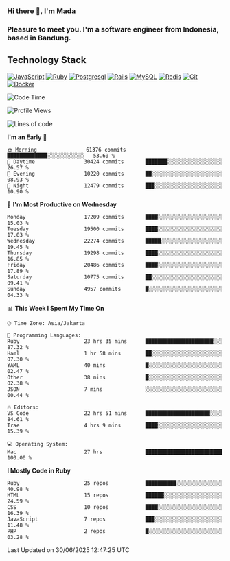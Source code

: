 ### Hi there 👋, I'm Mada
### Pleasure to meet you. I'm a software engineer from Indonesia, based in Bandung.

## Technology Stack

[![JavaScript](https://img.shields.io/badge/-JavaScript-%23F7DF1C?style=flat-square&logo=javascript&logoColor=000000&labelColor=%23F7DF1C&color=%23FFCE5A)](https://www.javascript.com/)
[![Ruby](https://img.shields.io/badge/Ruby-CC342D?style=flat-square&logo=ruby&logoColor=white)](https://www.ruby-lang.org/en/)
[![Postgresql](https://img.shields.io/badge/PostgreSQL-316192?style=flat-square&logo=postgresql&logoColor=ffffff)](https://www.postgresql.org/)
[![Rails](https://img.shields.io/badge/Ruby_on_Rails-CC0000?style=flat-square&logo=ruby-on-rails&logoColor=white)](https://rubyonrails.org/)
[![MySQL](https://img.shields.io/badge/-MySQL-4479A1?style=flat-square&logo=MySQL&logoColor=ffffff)](https://www.mysql.com/)
[![Redis](https://img.shields.io/badge/-Redis-DC382D?style=flat-square&logo=Redis&logoColor=ffffff)](https://redis.io/)
[![Git](https://img.shields.io/badge/-Git-%23F05032?style=flat-square&logo=git&logoColor=%23ffffff)](https://git-scm.com/)
[![Docker](https://img.shields.io/badge/-Docker-2496ED?style=flat-square&logo=docker&logoColor=ffffff)](https://www.docker.com/)
<!--
**madaarya/madaarya** is a ✨ _special_ ✨ repository because its `README.md` (this file) appears on your GitHub profile.

Here are some ideas to get you started:

- 🔭 I’m currently working on ...
- 🌱 I’m currently learning ...
- 👯 I’m looking to collaborate on ...
- 🤔 I’m looking for help with ...
- 💬 Ask me about ...
- 📫 How to reach me: ...
- 😄 Pronouns: ...
- ⚡ Fun fact: ...
-->
<!--START_SECTION:waka-->
![Code Time](http://img.shields.io/badge/Code%20Time-7%2C439%20hrs%2031%20mins-blue)

![Profile Views](http://img.shields.io/badge/Profile%20Views-0-blue)

![Lines of code](https://img.shields.io/badge/From%20Hello%20World%20I%27ve%20Written-51.9%20million%20lines%20of%20code-blue)

**I'm an Early 🐤** 

```text
🌞 Morning                61376 commits       █████████████░░░░░░░░░░░░   53.60 % 
🌆 Daytime                30424 commits       ███████░░░░░░░░░░░░░░░░░░   26.57 % 
🌃 Evening                10220 commits       ██░░░░░░░░░░░░░░░░░░░░░░░   08.93 % 
🌙 Night                  12479 commits       ███░░░░░░░░░░░░░░░░░░░░░░   10.90 % 
```
📅 **I'm Most Productive on Wednesday** 

```text
Monday                   17209 commits       ████░░░░░░░░░░░░░░░░░░░░░   15.03 % 
Tuesday                  19500 commits       ████░░░░░░░░░░░░░░░░░░░░░   17.03 % 
Wednesday                22274 commits       █████░░░░░░░░░░░░░░░░░░░░   19.45 % 
Thursday                 19298 commits       ████░░░░░░░░░░░░░░░░░░░░░   16.85 % 
Friday                   20486 commits       ████░░░░░░░░░░░░░░░░░░░░░   17.89 % 
Saturday                 10775 commits       ██░░░░░░░░░░░░░░░░░░░░░░░   09.41 % 
Sunday                   4957 commits        █░░░░░░░░░░░░░░░░░░░░░░░░   04.33 % 
```


📊 **This Week I Spent My Time On** 

```text
🕑︎ Time Zone: Asia/Jakarta

💬 Programming Languages: 
Ruby                     23 hrs 35 mins      ██████████████████████░░░   87.32 % 
Haml                     1 hr 58 mins        ██░░░░░░░░░░░░░░░░░░░░░░░   07.30 % 
YAML                     40 mins             █░░░░░░░░░░░░░░░░░░░░░░░░   02.47 % 
Other                    38 mins             █░░░░░░░░░░░░░░░░░░░░░░░░   02.38 % 
JSON                     7 mins              ░░░░░░░░░░░░░░░░░░░░░░░░░   00.44 % 

🔥 Editors: 
VS Code                  22 hrs 51 mins      █████████████████████░░░░   84.61 % 
Trae                     4 hrs 9 mins        ████░░░░░░░░░░░░░░░░░░░░░   15.39 % 

💻 Operating System: 
Mac                      27 hrs              █████████████████████████   100.00 % 
```

**I Mostly Code in Ruby** 

```text
Ruby                     25 repos            ██████████░░░░░░░░░░░░░░░   40.98 % 
HTML                     15 repos            ██████░░░░░░░░░░░░░░░░░░░   24.59 % 
CSS                      10 repos            ████░░░░░░░░░░░░░░░░░░░░░   16.39 % 
JavaScript               7 repos             ███░░░░░░░░░░░░░░░░░░░░░░   11.48 % 
PHP                      2 repos             █░░░░░░░░░░░░░░░░░░░░░░░░   03.28 % 
```




 Last Updated on 30/06/2025 12:47:25 UTC
<!--END_SECTION:waka-->
